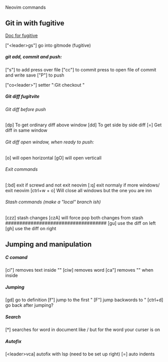 Neovim commands

## Git in with fugitive
 [Doc for fugitive](https://github.com/tpope/vim-fugitive/blob/master/doc/fugitive.txt)

["\<leader>gs"] go into gitmode (fugitive)

##### git add, commit and push:

["s"]   to add press over file
["cc"] to commit press to open file of commit and write save
["P"]   to push

["co\<leader>"]  setter ":Git checkout "

##### Git diff fugitvite
###### Git diff before push
[dp] To get ordinary diff above window
[dd] To get side by side diff
[=] Get diff in same window

###### Git diff open window, when ready to push:
[o]    will open horizontal
[gO] will open verticall

###### Exit commands
[:bd] exit if screwd and not exit neovim
[:q] exit normaly if more windows/ exit neovim
[ctrl+w + o] Will close all windows but the one you are inn

###### Stash commands (make a "local" branch ish)
[czz] stash changes
[czA] will force pop both changes from stash
####################################
[gu] use the diff on left
[gh] use the diff on right
## Jumping and manipulation

##### C comand
[ci"]  removes text inside ""
[ciw] removes word
[ca"] removes "" when inside

##### Jumping
[gd] go to definition
[f"] jump to the first "
[F"] jump backwords to "
[ctrl+d] go back after jumping?
##### Search
[*] searches for word in document like / but for the word your curser is on

##### Autofix
[\<leader>vca] autofix with lsp (need to be set up right)
[=] auto indents


